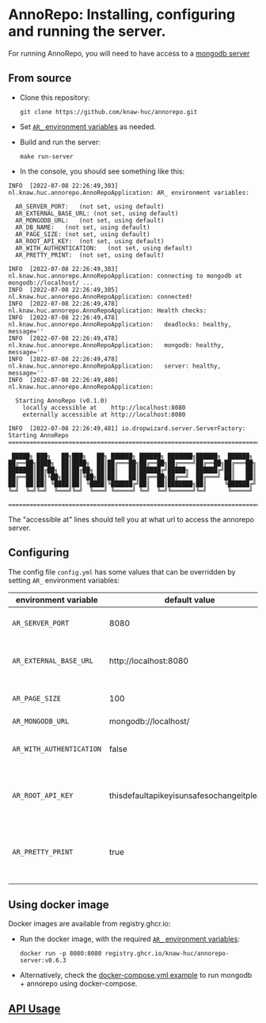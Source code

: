 # AnnoRepo: Installing, configuring and running the server.

For running AnnoRepo, you will need to have access to a [mongodb server](https://www.mongodb.com/docs/manual/)

## From source

- Clone this repository:

  `git clone https://github.com/knaw-huc/annorepo.git`

- Set [`AR_` environment variables](#Configuring) as needed.

- Build and run the server:

  `make run-server`

- In the console, you should see something like this:

```
INFO  [2022-07-08 22:26:49,303] nl.knaw.huc.annorepo.AnnoRepoApplication: AR_ environment variables:

  AR_SERVER_PORT:	(not set, using default)
  AR_EXTERNAL_BASE_URL:	(not set, using default)
  AR_MONGODB_URL:	(not set, using default)
  AR_DB_NAME:	(not set, using default)
  AR_PAGE_SIZE:	(not set, using default)
  AR_ROOT_API_KEY:	(not set, using default)
  AR_WITH_AUTHENTICATION:	(not set, using default)
  AR_PRETTY_PRINT:	(not set, using default)

INFO  [2022-07-08 22:26:49,303] nl.knaw.huc.annorepo.AnnoRepoApplication: connecting to mongodb at mongodb://localhost/ ...
INFO  [2022-07-08 22:26:49,385] nl.knaw.huc.annorepo.AnnoRepoApplication: connected!
INFO  [2022-07-08 22:26:49,478] nl.knaw.huc.annorepo.AnnoRepoApplication: Health checks:
INFO  [2022-07-08 22:26:49,478] nl.knaw.huc.annorepo.AnnoRepoApplication:   deadlocks: healthy, message=''
INFO  [2022-07-08 22:26:49,478] nl.knaw.huc.annorepo.AnnoRepoApplication:   mongodb: healthy, message=''
INFO  [2022-07-08 22:26:49,478] nl.knaw.huc.annorepo.AnnoRepoApplication:   server: healthy, message=''
INFO  [2022-07-08 22:26:49,480] nl.knaw.huc.annorepo.AnnoRepoApplication:

  Starting AnnoRepo (v0.1.0)
    locally accessible at    http://localhost:8080
    externally accessible at http://localhost:8080

INFO  [2022-07-08 22:26:49,481] io.dropwizard.server.ServerFactory: Starting AnnoRepo
================================================================================

 █████╗ ███╗   ██╗███╗   ██╗ ██████╗ ██████╗ ███████╗██████╗  ██████╗
██╔══██╗████╗  ██║████╗  ██║██╔═══██╗██╔══██╗██╔════╝██╔══██╗██╔═══██╗
███████║██╔██╗ ██║██╔██╗ ██║██║   ██║██████╔╝█████╗  ██████╔╝██║   ██║
██╔══██║██║╚██╗██║██║╚██╗██║██║   ██║██╔══██╗██╔══╝  ██╔═══╝ ██║   ██║
██║  ██║██║ ╚████║██║ ╚████║╚██████╔╝██║  ██║███████╗██║     ╚██████╔╝
╚═╝  ╚═╝╚═╝  ╚═══╝╚═╝  ╚═══╝ ╚═════╝ ╚═╝  ╚═╝╚══════╝╚═╝      ╚═════╝

================================================================================

```

The "accessible at" lines should tell you at what url to access the annorepo server.

## Configuring

The config file `config.yml` has some values that can be overridden by setting `AR_` environment variables:

| environment variable     | default value                             | purpose                                                                                            |
|--------------------------|-------------------------------------------|----------------------------------------------------------------------------------------------------|
| `AR_SERVER_PORT`         | 8080                                      | The main port for accessing the server locally.                                                    |
| `AR_EXTERNAL_BASE_URL`   | http://localhost:8080                     | The URL at which the server can be accessed externally. (in case of proxying)                      |
| `AR_PAGE_SIZE`           | 100                                       | The number of annotations to show per AnnotationPage.                                              |
| `AR_MONGODB_URL`         | mongodb://localhost/                      | The mongodb URL                                                                                    |
| `AR_WITH_AUTHENTICATION` | false                                     | Whether this server should require authentication for certain endpoints.                           |
| `AR_ROOT_API_KEY`        | thisdefaultapikeyisunsafesochangeitplease | The api-key for the root user. (only used when `AR_WITH_AUTHENTICATION` = true)                    |
| `AR_PRETTY_PRINT`        | true                                      | Whether the json output should be formatted for easier human-readability (true) or compact (false) |

## Using docker image

Docker images are available from registry.ghcr.io:

- Run the docker image, with the required [`AR_` environment variables](#Configuring):

  `docker run -p 8080:8080 registry.ghcr.io/knaw-huc/annorepo-server:v0.6.3`

- Alternatively, check the [docker-compose.yml example](../k8s/local/docker-compose.yml) to run mongodb + annorepo using
  docker-compose.

## [API Usage](api-usage.md)

